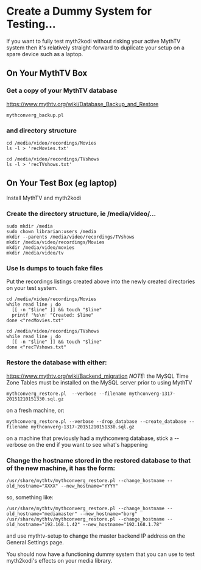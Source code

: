 # Create a Dummy System for Testing...
If you want to fully test myth2kodi without risking your active MythTV
system then it's relatively straight-forward to duplicate your setup on
a spare device such as a laptop.

## On Your MythTV Box
### Get a copy of your MythTV database
https://www.mythtv.org/wiki/Database_Backup_and_Restore
    
    mythconverg_backup.pl

###  and directory structure
    
    cd /media/video/recordings/Movies
    ls -l > 'recMovies.txt'

    cd /media/video/recordings/TVshows
    ls -l > 'recTVshows.txt'


## On Your Test Box (eg laptop)
Install MythTV and myth2kodi

### Create the directory structure, ie /media/video/...
    
    sudo mkdir /media
    sudo chown librarian:users /media
    mkdir --parents /media/video/recordings/TVshows
    mkdir /media/video/recordings/Movies
    mkdir /media/video/movies
    mkdir /media/video/tv

### Use ls dumps to touch fake files
Put the recordings listings created above into the newly created directories
on your test system.
    
    cd /media/video/recordings/Movies
    while read line ; do
      [[ -n "$line" ]] && touch "$line"
      printf '%s\n' "Created: $line"
    done <"recMovies.txt"
    
    cd /media/video/recordings/TVshows
    while read line ; do
      [[ -n "$line" ]] && touch "$line"
    done <"recTVshows.txt"

### Restore the database with either:
https://www.mythtv.org/wiki/Backend_migration
*NOTE:* the MySQL Time Zone Tables must be installed on the MySQL server prior to using MythTV
    
    mythconverg_restore.pl  --verbose --filename mythconverg-1317-20151210151330.sql.gz

on a fresh machine, or:
    
    mythconverg_restore.pl --verbose --drop_database --create_database --filename mythconverg-1317-20151210151330.sql.gz

on a machine that previously had a mythconverg database, stick a --verbose
on the end if you want to see what's happening

### Change the hostname stored in the restored database to that of the new machine, it has the form:
    
    /usr/share/mythtv/mythconverg_restore.pl --change_hostname --old_hostname="XXXX" --new_hostname="YYYY"

so, something like:
    
    /usr/share/mythtv/mythconverg_restore.pl --change_hostname --old_hostname="mediamaster" --new_hostname="borg"
    /usr/share/mythtv/mythconverg_restore.pl --change_hostname --old_hostname="192.168.1.42" --new_hostname="192.168.1.78"
 
and use mythtv-setup to change the master backend IP address on the General Settings page.

You should now have a functioning dummy system that you can use to test
myth2kodi's effects on your media library.

